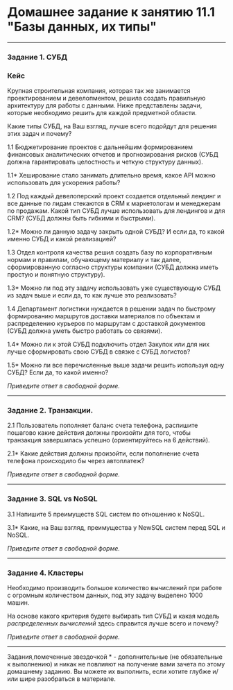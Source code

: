 # Домашнее задание к занятию 11.1 "Базы данных, их типы"
---
### Задание 1. СУБД

### Кейс
Крупная строительная компания, которая так же занимается проектированием и девелопментом, решила создать 
правильную архитектуру для работы с данными. Ниже представлены задачи, которые необходимо решить для
каждой предметной области. 

Какие типы СУБД, на Ваш взгляд, лучше всего подойдут для решения этих задач и почему? 
 
1.1 Бюджетирование проектов с дальнейшим формированием финансовых аналитических отчетов и прогнозирования рисков
(СУБД должна гарантировать целостность и четкую структуру данных).

1.1* Хеширование стало занимать длительно время, какое API можно использовать для ускорения работы? 

1.2 Под каждый девелоперский проект создается отдельный лендинг и все данные по лидам стекаются в CRM к 
маркетологам и менеджерам по продажам. Какой тип СУБД лучше использовать для лендингов и для CRM? 
(СУБД должны быть гибкими и быстрыми).

1.2* Можно ли данную задачу закрыть одной СУБД? И если да, то какой именно СУБД и какой реализацией?

1.3 Отдел контроля качества решил создать базу по корпоративным нормам и правилам, обучающему материалу 
и так далее, сформированную согласно структуры компании (СУБД должна иметь простую и понятную структуру).

1.3* Можно ли под эту задачу использовать уже существующую СУБД из задач выше и если да, то как лучше это 
реализовать?

1.4 Департамент логистики нуждается в решении задач по быстрому формированию маршрутов доставки материалов 
по объектам и распределению курьеров по маршрутам с доставкой документов (СУБД должна уметь быстро работать
со связями).

1.4* Можно ли к этой СУБД подключить отдел Закупок или для них лучше сформировать свою СУБД в связке с СУБД 
логистов?

1.5* Можно ли все перечисленные выше задачи решить используя одну СУБД? Если да, то какой именно?

*Приведите ответ в свободной форме.*

---

### Задание 2. Транзакции.

2.1 Пользователь пополняет баланс счета телефона, распишите пошагово какие действия должны произойти для того, чтобы 
транзакция завершилась успешно (ориентируйтесь на 6 действий).

2.1* Какие действия должны произойти, если пополнение счета телефона происходило бы через автоплатеж?

*Приведите ответ в свободной форме.*

---

### Задание 3. SQL vs NoSQL

3.1 Напишите 5 преимуществ SQL систем по отношению к NoSQL. 

3.1* Какие, на Ваш взгляд, преимущества у NewSQL систем перед SQL и NoSQL.

*Приведите ответ в свободной форме.*

---

### Задание 4. Кластеры

Необходимо производить большое количество вычислений при работе с огромным количеством данных, под эту задачу 
выделено 1000 машин. 

На основе какого критерия будете выбирать тип СУБД и какая модель *распределенных вычислений* 
здесь справится лучше всего и почему?

*Приведите ответ в свободной форме.*

---

Задания,помеченные звездочкой * - дополнительные (не обязательные к выполнению) и никак не повлияют на получение вами зачета по этому домашнему заданию. Вы можете их выполнить, если хотите глубже и/или шире разобраться в материале.
